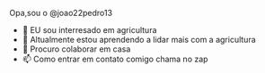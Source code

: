 Opa,sou o @joao22pedro13
- 👀 EU sou interresado em agricultura
- 🌱 Altualmente estou aprendendo a lidar mais com a agricultura
- 💞️ Procuro colaborar em casa 
- 📫 Como entrar em contato comigo chama no zap

<!---
joao22pedro13/joao22pedro13 is a ✨ special ✨ repository because its `README.md` (this file) appears on your GitHub profile.
You can click the Preview link to take a look at your changes.
--->

